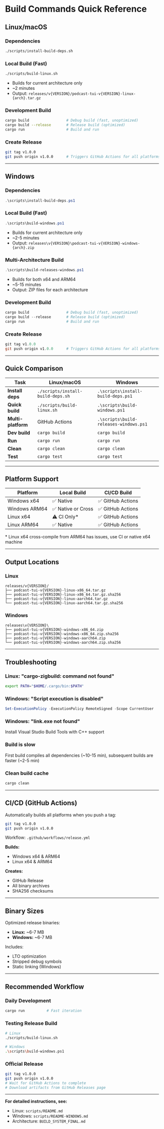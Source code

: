 # Build Commands Quick Reference

## Linux/macOS

### Dependencies
```bash
./scripts/install-build-deps.sh
```

### Local Build (Fast)
```bash
./scripts/build-linux.sh
```
- Builds for current architecture only
- ~2 minutes
- Output: `releases/v{VERSION}/podcast-tui-v{VERSION}-linux-{arch}.tar.gz`

### Development Build
```bash
cargo build                 # Debug build (fast, unoptimized)
cargo build --release       # Release build (optimized)
cargo run                   # Build and run
```

### Create Release
```bash
git tag v1.0.0
git push origin v1.0.0      # Triggers GitHub Actions for all platforms
```

---

## Windows

### Dependencies
```powershell
.\scripts\install-build-deps.ps1
```

### Local Build (Fast)
```powershell
.\scripts\build-windows.ps1
```
- Builds for current architecture only
- ~2-5 minutes
- Output: `releases\v{VERSION}\podcast-tui-v{VERSION}-windows-{arch}.zip`

### Multi-Architecture Build
```powershell
.\scripts\build-releases-windows.ps1
```
- Builds for both x64 and ARM64
- ~5-15 minutes
- Output: ZIP files for each architecture

### Development Build
```powershell
cargo build                 # Debug build (fast, unoptimized)
cargo build --release       # Release build (optimized)
cargo run                   # Build and run
```

### Create Release
```powershell
git tag v1.0.0
git push origin v1.0.0      # Triggers GitHub Actions for all platforms
```

---

## Quick Comparison

| Task | Linux/macOS | Windows |
|------|-------------|---------|
| **Install deps** | `./scripts/install-build-deps.sh` | `.\scripts\install-build-deps.ps1` |
| **Quick build** | `./scripts/build-linux.sh` | `.\scripts\build-windows.ps1` |
| **Multi-platform** | GitHub Actions | `.\scripts\build-releases-windows.ps1` |
| **Dev build** | `cargo build` | `cargo build` |
| **Run** | `cargo run` | `cargo run` |
| **Clean** | `cargo clean` | `cargo clean` |
| **Test** | `cargo test` | `cargo test` |

---

## Platform Support

| Platform | Local Build | CI/CD Build |
|----------|-------------|-------------|
| Windows x64 | ✅ Native | ✅ GitHub Actions |
| Windows ARM64 | ✅ Native or Cross | ✅ GitHub Actions |
| Linux x64 | ⚠️ CI Only* | ✅ GitHub Actions |
| Linux ARM64 | ✅ Native | ✅ GitHub Actions |

\* Linux x64 cross-compile from ARM64 has issues, use CI or native x64 machine

---

## Output Locations

### Linux
```
releases/v{VERSION}/
├── podcast-tui-v{VERSION}-linux-x86_64.tar.gz
├── podcast-tui-v{VERSION}-linux-x86_64.tar.gz.sha256
├── podcast-tui-v{VERSION}-linux-aarch64.tar.gz
└── podcast-tui-v{VERSION}-linux-aarch64.tar.gz.sha256
```

### Windows
```
releases\v{VERSION}\
├── podcast-tui-v{VERSION}-windows-x86_64.zip
├── podcast-tui-v{VERSION}-windows-x86_64.zip.sha256
├── podcast-tui-v{VERSION}-windows-aarch64.zip
└── podcast-tui-v{VERSION}-windows-aarch64.zip.sha256
```

---

## Troubleshooting

### Linux: "cargo-zigbuild: command not found"
```bash
export PATH="$HOME/.cargo/bin:$PATH"
```

### Windows: "Script execution is disabled"
```powershell
Set-ExecutionPolicy -ExecutionPolicy RemoteSigned -Scope CurrentUser
```

### Windows: "link.exe not found"
Install Visual Studio Build Tools with C++ support

### Build is slow
First build compiles all dependencies (~10-15 min), subsequent builds are faster (~2-5 min)

### Clean build cache
```bash
cargo clean
```

---

## CI/CD (GitHub Actions)

Automatically builds all platforms when you push a tag:

```bash
git tag v1.0.0
git push origin v1.0.0
```

Workflow: `.github/workflows/release.yml`

**Builds:**
- Windows x64 & ARM64
- Linux x64 & ARM64

**Creates:**
- GitHub Release
- All binary archives
- SHA256 checksums

---

## Binary Sizes

Optimized release binaries:
- **Linux:** ~6-7 MB
- **Windows:** ~6-7 MB

Includes:
- LTO optimization
- Stripped debug symbols
- Static linking (Windows)

---

## Recommended Workflow

### Daily Development
```bash
cargo run          # Fast iteration
```

### Testing Release Build
```bash
# Linux
./scripts/build-linux.sh

# Windows
.\scripts\build-windows.ps1
```

### Official Release
```bash
git tag v1.0.0
git push origin v1.0.0
# Wait for GitHub Actions to complete
# Download artifacts from GitHub Releases page
```

---

**For detailed instructions, see:**
- Linux: `scripts/README.md`
- Windows: `scripts/README-WINDOWS.md`
- Architecture: `BUILD_SYSTEM_FINAL.md`
